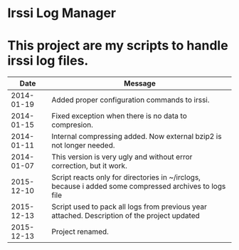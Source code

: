 Irssi Log Manager
====================
This project are my scripts to handle irssi log files.
====================
|Date|Message|
|----|-------|
|2014-01-19|Added proper configuration commands to irssi.|
|2014-01-15|Fixed exception when there is no data to compresion.|
|2014-01-11|Internal compressing added. Now external bzip2 is not longer needed.|
|2014-01-07|This version is very ugly and without error correction, but it work.|
|2015-12-10|Script reacts only for directories in ~/irclogs, because i added some compressed archives to logs file|
|2015-12-13|Script used to pack all logs from previous year attached. Description of the project updated| 
|2015-12-13|Project renamed.
